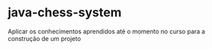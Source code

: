 # java-chess-system
Aplicar os conhecimentos aprendidos até o momento no curso para a construção de um projeto
